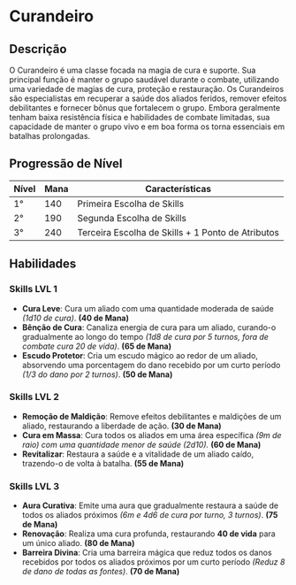 # Curandeiro

## Descrição
O Curandeiro é uma classe focada na magia de cura e suporte. Sua principal função é manter o grupo saudável durante o combate, utilizando uma variedade de magias de cura, proteção e restauração. Os Curandeiros são especialistas em recuperar a saúde dos aliados feridos, remover efeitos debilitantes e fornecer bônus que fortalecem o grupo. Embora geralmente tenham baixa resistência física e habilidades de combate limitadas, sua capacidade de manter o grupo vivo e em boa forma os torna essenciais em batalhas prolongadas.

## Progressão de Nível

| Nível | Mana | Características |
|---|---|---|
| 1° | 140 | Primeira Escolha de Skills |
| 2° | 190 | Segunda Escolha de Skills |
| 3° | 240 | Terceira Escolha de Skills + 1 Ponto de Atributos |

## Habilidades

### Skills LVL 1

- **Cura Leve**: Cura um aliado com uma quantidade moderada de saúde _(1d10 de cura)_. **(40 de Mana)**
- **Bênção de Cura**: Canaliza energia de cura para um aliado, curando-o gradualmente ao longo do tempo _(1d8 de cura por 5 turnos, fora de combate cura 20 de vida)_. **(65 de Mana)**
- **Escudo Protetor**: Cria um escudo mágico ao redor de um aliado, absorvendo uma porcentagem do dano recebido por um curto período _(1/3 do dano por 2 turnos)_. **(50 de Mana)**

### Skills LVL 2

- **Remoção de Maldição**: Remove efeitos debilitantes e maldições de um aliado, restaurando a liberdade de ação. **(30 de Mana)**
- **Cura em Massa**: Cura todos os aliados em uma área específica _(9m de raio) com uma quantidade menor de saúde _(2d10)_._ **(60 de Mana)**
- **Revitalizar**: Restaura a saúde e a vitalidade de um aliado caído, trazendo-o de volta à batalha. **(55 de Mana)**

### Skills LVL 3

- **Aura Curativa**: Emite uma aura que gradualmente restaura a saúde de todos os aliados próximos _(6m e 4d6 de cura por turno, 3 turnos)_. **(75 de Mana)**
- **Renovação**: Realiza uma cura profunda, restaurando **40 de vida** para um único aliado. **(80 de Mana)**
- **Barreira Divina**: Cria uma barreira mágica que reduz todos os danos recebidos por todos os aliados próximos por um curto período _(Reduz 8 de dano de todas as fontes)_. **(70 de Mana)**

